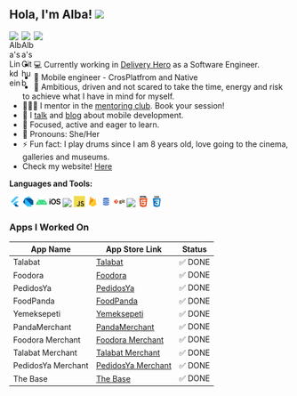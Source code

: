 ## Hola, I'm Alba! <img src="https://media.giphy.com/media/hvRJCLFzcasrR4ia7z/giphy.gif" width="25px">

<img src="https://media.giphy.com/media/12oufCB0MyZ1Go/giphy.gif" width="50">

<a href="https://www.linkedin.com/in/albatorresrodriguez">
  <img align="left" alt="Alba's Linkdein" width="22px" src="https://cdn.jsdelivr.net/npm/simple-icons@v3/icons/linkedin.svg" />
</a>
<a href="https://github.com/PeachBlack-Alba">
  <img align="left" alt="Alba's Github" width="22px" src="https://cdn.jsdelivr.net/npm/simple-icons@v3/icons/github.svg" />
</a>
<br/>
<br/>


- 💻 Currently working in [Delivery Hero](https://https://www.deliveryhero.com//) as a Software Engineer.
- 📱 Mobile engineer - CrosPlatfrom and Native 
- 🧠 Ambitious, driven and not scared to take the time, energy and risk to achieve what I have in mind for myself.
- 👩🏻‍🏫 I mentor in the [mentoring club](https://www.mentoring-club.com/the-mentors/alba-torres-rodriguez). Book your session!
- 🎤 I [talk](https://www.youtube.com/@albatorresrodriguez7956) and [blog](https://medium.com/@albatdr) about mobile development.
- 🚀 Focused, active and eager to learn.
- 🌈 Pronouns: She/Her
- ⚡ Fun fact: I play drums since I am 8 years old, love going to the cinema, galleries and museums.
- Check my website! [Here](https://peachblack-alba.github.io)


**Languages and Tools:**  

<code><img height="20" src="https://raw.githubusercontent.com/github/explore/80688e429a7d4ef2fca1e82350fe8e3517d3494d/topics/flutter/flutter.png"></code>
<code><img height="20" src="https://raw.githubusercontent.com/github/explore/80688e429a7d4ef2fca1e82350fe8e3517d3494d/topics/dart/dart.png"></code>
<code><img height="20" src="https://raw.githubusercontent.com/github/explore/80688e429a7d4ef2fca1e82350fe8e3517d3494d/topics/android/android.png"></code>
<code><img height="20" src="https://raw.githubusercontent.com/github/explore/80688e429a7d4ef2fca1e82350fe8e3517d3494d/topics/ios/ios.png"></code>
<code><img height="20" src="https://upload.wikimedia.org/wikipedia/commons/f/fa/Apple_logo_black.svg"></code>
<code><img height="20" src="https://raw.githubusercontent.com/github/explore/80688e429a7d4ef2fca1e82350fe8e3517d3494d/topics/javascript/javascript.png"></code>
<code><img name="firebase" height="20" src="https://raw.githubusercontent.com/github/explore/80688e429a7d4ef2fca1e82350fe8e3517d3494d/topics/firebase/firebase.png"></code>
<code><img name="psql" height="20" src="https://raw.githubusercontent.com/github/explore/80688e429a7d4ef2fca1e82350fe8e3517d3494d/topics/sql/sql.png"></code>
<code><img name="git" height="20" src="https://raw.githubusercontent.com/github/explore/80688e429a7d4ef2fca1e82350fe8e3517d3494d/topics/git/git.png"></code>
<code><img name="java" height="20" src="https://user-images.githubusercontent.com/79085857/141675954-1d8192ee-1539-4c44-b3d2-af5cb3b6d572.png"></code>
<code><img name="html" height="20" src="https://raw.githubusercontent.com/github/explore/5c058a388828bb5fde0bcafd4bc867b5bb3f26f3/topics/html/html.png"></code>
<code><img name="css" height="20" src="https://raw.githubusercontent.com/github/explore/5c058a388828bb5fde0bcafd4bc867b5bb3f26f3/topics/css/css.png"></code>

### Apps I Worked On
| App Name             | App Store Link                                                                     | Status     |
|----------------------|------------------------------------------------------------------------------------|------------|
| Talabat              | [Talabat](https://www.talabat.com/uae)                                             | ✅ DONE     |
| Foodora              | [Foodora](https://external.foodpanda.de/)                                          | ✅ DONE     |
| PedidosYa            | [PedidosYa](https://www.pedidosya.com/)                                            | ✅ DONE     |
| FoodPanda            | [FoodPanda](https://www.foodpanda.com/)                                            | ✅ DONE     |
| Yemeksepeti          | [Yemeksepeti](https://www.yemeksepeti.com/)                                        | ✅ DONE     |
| PandaMerchant        | [PandaMerchant](https://play.google.com/store/apps/details?id=com.growsari.foodpanda&hl=en) | ✅ DONE     |
| Foodora Merchant     | [Foodora Merchant](https://merchant.foodora.hu/en)                                 | ✅ DONE     |
| Talabat Merchant     | [Talabat Merchant](https://tlife.talabat.com/)                                     | ✅ DONE     |
| PedidosYa Merchant   | [PedidosYa Merchant](https://merchant.pedidosya.com.ar/pages/activacion-de-cuenta)  | ✅ DONE     |
| The Base             | [The Base](https://www.jointhebase.co/location)                                    | ✅ DONE     |
